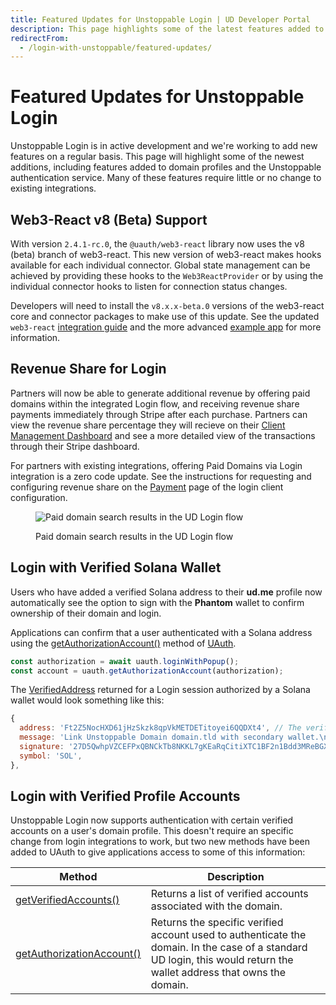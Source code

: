 ```yaml
---
title: Featured Updates for Unstoppable Login | UD Developer Portal
description: This page highlights some of the latest features added to Unstoppable login and identity.
redirectFrom:
  - /login-with-unstoppable/featured-updates/
---
```


# Featured Updates for Unstoppable Login

Unstoppable Login is in active development and we're working to add new features on a regular basis. This page will highlight some of the newest additions, including features added to domain profiles and the Unstoppable authentication service. Many of these features require little or no change to existing integrations.

## Web3-React v8 (Beta) Support

With version `2.4.1-rc.0`, the `@uauth/web3-react` library now uses the v8 (beta) branch of web3-react. This new version of web3-react makes hooks available for each individual connector. Global state management can be achieved by providing these hooks to the `Web3ReactProvider` or by using the individual connector hooks to listen for connection status changes.

Developers will need to install the `v8.x.x-beta.0` versions of the web3-react core and connector packages to make use of this update. See the updated `web3-react` [integration guide](/identity/quickstart/other-integration-paths/web3-react.md) and the more advanced [example app](https://github.com/unstoppabledomains/uauth/blob/main/examples/web3-react/) for more information.

## Revenue Share for Login

Partners will now be able to generate additional revenue by offering paid domains within the integrated Login flow, and receiving revenue share payments immediately through Stripe after each purchase. Partners can view the revenue share percentage they will recieve on their [Client Management Dashboard](https://dashboard.auth.unstoppabledomains.com) and see a more detailed view of the transactions through their Stripe dashboard.

For partners with existing integrations, offering Paid Domains via Login integration is a zero code update. See the instructions for requesting and configuring revenue share on the [Payment](/identity/guides/client-configurations.md#payment) page of the login client configuration.

<figure>

![Paid domain search results in the UD Login flow](/images/login-paid-domain-search.png "#width=50%")

<figcaption>Paid domain search results in the UD Login flow</figcaption>
</figure>

## Login with Verified Solana Wallet

Users who have added a verified Solana address to their **ud.me** profile now automatically see the option to sign with the **Phantom** wallet to confirm ownership of their domain and login.

Applications can confirm that a user authenticated with a Solana address using the [getAuthorizationAccount()](/identity/sdk-and-libraries/uauth-js.md#getauthorizationaccount) method of [UAuth](/identity/sdk-and-libraries/uauth-js.md).

```javascript
const authorization = await uauth.loginWithPopup();
const account = uauth.getAuthorizationAccount(authorization);
```

The [VerifiedAddress](/identity/sdk-and-libraries/uauth-js.md#verifiedaddress) returned for a Login session authorized by a Solana wallet would look something like this:

```javascript
{
  address: 'Ft2Z5NocHXD61jHzSkzk8qpVkMETDETitoyei6QQDXt4', // The verified solana address
  message: 'Link Unstoppable Domain domain.tld with secondary wallet.\n    \n    {\n  "domain": "domain.tld",\n  "currency": "SOL",\n  "wallet": "Ft2Z5NocHXD61jHzSkzk8qpVkMETDETitoyei6QQDXt4"\n}',
  signature: '27D5QwhpVZCEFPxQBNCkTb8NKKL7gKEaRqCitiXTC1BF2n1Bdd3MReBGXaE2yi1Cz683hDchvEBuTXaHTVbc83q',
  symbol: 'SOL',
},
```

## Login with Verified Profile Accounts

Unstoppable Login now supports authentication with certain verified accounts on a user's domain profile. This doesn't require an specific change from login integrations to work, but two new methods have been added to UAuth to give applications access to some of this information:

| Method                                                                                       | Description                                                                                                                                                           |
| -------------------------------------------------------------------------------------------- | --------------------------------------------------------------------------------------------------------------------------------------------------------------------- |
| [getVerifiedAccounts()](/identity/sdk-and-libraries/uauth-js.md#getverifiedaccounts)         | Returns a list of verified accounts associated with the domain.                                                                                                       |
| [getAuthorizationAccount()](/identity/sdk-and-libraries/uauth-js.md#getauthorizationaccount) | Returns the specific verified account used to authenticate the domain. In the case of a standard UD login, this would return the wallet address that owns the domain. |
